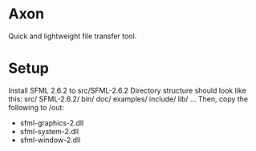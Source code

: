 # Axon
Quick and lightweight file transfer tool.

# Setup
Install SFML 2.6.2 to src/SFML-2.6.2
Directory structure should look like this:
src/
    SFML-2.6.2/
        bin/
        doc/
        examples/
        include/
        lib/
        ...
Then, copy the following to /out:
 - sfml-graphics-2.dll
 - sfml-system-2.dll
 - sfml-window-2.dll